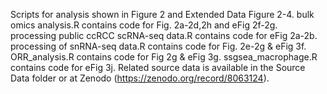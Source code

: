 Scripts for analysis shown in Figure 2 and Extended Data Figure 2-4. bulk omics analysis.R contains code for Fig. 2a-2d,2h and eFig 2f-2g. processing public ccRCC scRNA-seq data.R contains code for eFig 2a-2b. processing of snRNA-seq data.R contains code for Fig. 2e-2g & eFig 3f. ORR_analysis.R contains code for Fig 2g & eFig 3g. ssgsea_macrophage.R contains code for eFig 3j. Related source data is available in the Source Data folder or at Zenodo (https://zenodo.org/record/8063124).

